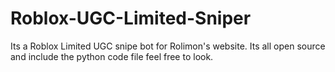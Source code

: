 # Roblox-UGC-Limited-Sniper
Its a Roblox Limited UGC snipe bot for Rolimon's website. Its all open source and include the python code file feel free to look.
